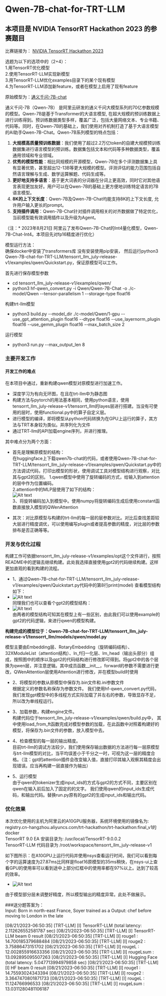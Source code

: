 # Qwen-7B-chat-for-TRT-LLM
## 本项目是 NVIDIA TensorRT Hackathon 2023 的参赛题目
比赛链接为： [NVIDIA TensorRT Hackathon 2023](https://github.com/NVIDIA/trt-samples-for-hackathon-cn/tree/master/Hackathon2023) 

选题为以下的选项中的（2+4）：  
1.用TensorRT优化模型  
2.使用TensorRT-LLM实现新模型  
3.用TensorRT-LLM优化examples目录下的某个现有模型  
4.为TensorRT-LLM添加新feature，或者在模型上启用了现有feature  

原始模型为：[通义千问-7B-chat](https://huggingface.co/Qwen/Qwen-7B-Chat)  

通义千问-7B（Qwen-7B） 是阿里云研发的通义千问大模型系列的70亿参数规模的模型。Qwen-7B是基于Transformer的大语言模型, 在超大规模的预训练数据上进行训练得到。预训练数据类型多样，覆盖广泛，包括大量网络文本、专业书籍、代码等。同时，在Qwen-7B的基础上，我们使用对齐机制打造了基于大语言模型的AI助手Qwen-7B-Chat。Qwen-7B系列模型的特点包括：

1. **大规模高质量预训练数据**：我们使用了超过2.2万亿token的自建大规模预训练数据集进行语言模型的预训练。数据集包括文本和代码等多种数据类型，覆盖通用领域和专业领域。
2. **优秀的模型性能**：相比同规模的开源模型，Qwen-7B在多个评测数据集上具有显著优势，甚至超出12-13B等更大规模的模型。评测评估的能力范围包括自然语言理解与生成、数学运算解题、代码生成等。
3. **更好地支持多语言**：基于更大词表的分词器在分词上更高效，同时它对其他语言表现更加友好。用户可以在Qwen-7B的基础上更方便地训练特定语言的7B语言模型。
4. **8K的上下文长度**：Qwen-7B及Qwen-7B-Chat均能支持8K的上下文长度, 允许用户输入更长的prompt。
5. **支持插件调用**：Qwen-7B-Chat针对插件调用相关的对齐数据做了特定优化，当前模型能有效调用插件以及升级为Agent。
  
（注：* 2023年8月21日 阿里云了发布Qwen-7B-Chat的Int4量化模型，Qwen-7B-Chat-Int4。本项目先对fp16精度进行优化）

模型运行方法：  
确保docker中安装了transformers库 没有安装使用pip安装，
然后运行python3 Qwen-7B-chat-for-TRT-LLM/tensorrt_llm_july-release-v1/examples/qwen/Quickstart.py，保证原模型可以工作。

首先进行保存模型参数  
- cd tensorrt_llm_july-release-v1/examples/qwen/  
- python3 hf-qwen_convert.py -i Qwen/Qwen-7B-Chat -o ./c-model/Qwen --tensor-parallelism 1 --storage-type float16

构建trt-llm模型  
- python3 build.py --model_dir ./c-model/Qwen/1-gpu --use_gpt_attention_plugin float16 --dtype float16 --use_layernorm_plugin float16 --use_gemm_plugin float16 --max_batch_size 2

运行模型  
- python3 run.py --max_output_len 8

### 主要开发工作  
#### 开发工作的难点
在本项目中通过，重新构建qwen模型对原模型进行加速工作。  
- 深度学习为有向无环图，在且在trt-llm中为静态图
- 构建方法与pytorch的用法基本相同，使用python语言，使用tensorrt_llm_july-release-v1/tensorrt_llm的layes层进行搭建。当没有可使用的层时，使用functional.py中的算子自定义层。  
- 进行模型的编译，即将模型从python代码转换为在GPU上运行的算子，其方法与TRT本身较为类似。并序列化为文件
- 通过TRT-llm的API加载engine序列，并进行推理。

其中难点分为两个方面：  
- 首先是理解原模型的结构：  
在huggingface上下载qwen7b-chat的代码，或者使用Qwen-7B-chat-for-TRT-LLM/tensorrt_llm_july-release-v1/examples/qwen/Quickstart.py中的方法调试代码，打印出模型的形状，使用调试工具对模型结构进行观察，对比其与gpt2的区别。
1.qwen模型中使用了旋转编码的方式，给输入到attention的层中作为位置编码。  
2.attention中的MLP层使用了如下的结构：  
![Alt text](image-1.png)  
3、将旋转编码加入到模型中。使用numpy将旋转编码生成后使用constant函数直接放入模型的QWenAttention

- 其次：对比原模型与构建的trt-llm的每一层的层参数对比。对比后查找差距较大层进行精度调优，可以使用编写plugin或者提高参数的精度，对比层的参数排布是否正确等等。

### 开发与优化过程
构建工作可依据tensorrt_llm_july-release-v1/examples/opt这个文件进行，按照README中的逻辑去继续构建。此处我选择直接使用gpt2的代码继续构建。这样更加直观的看到构建的流程。


- 1、通过Qwen-7B-chat-for-TRT-LLM/tensorrt_llm_july-release-v1/examples/qwen/Quickstart.py代码中的第8行print(model) 查看模型结构如下：  
- ![Alt text](image.png)  
同理我们也可以查看个gpt2的模型结构：
- ![Alt text](image-2.png)    
由两者的模型结构可知其在模型上有一些区别，由此我们可以使用example的gpt2的代码逻辑，来进行qwen的模型构建。  

**构建完成的模型位于：Qwen-7B-chat-for-TRT-LLM/tensorrt_llm_july-release-v1/tensorrt_llm/models/qwen/model.py**

模型主要由Embedding层、RotaryEmbedding（旋转编码结构）、32XModuleList（attention结构）、ln_f归一化层、lm_head（输出头部分）组成，按照图中的顺序以及gpt2的代码结构进行修改即可得到。将gpt2中的各个层换为qwen层，并注意逻辑。其中成员函数__init__，forward的参数不需要进行更改，QWenAttention层使用Attention进行修改，并在模型build时使用

- 2、将模型的参数从原模型中保存为.bin文件和.ini参数文件    
  根据定义的参数名称保存为参数文件。
  我们使用hf-qwen_convert.py代码，我们发现gpt模型中的多线程方式实际加载了并左右的参数，导致显存不足，所以改为单线程运行。

- 3、加载参数，构建engine文件。  
构建代码位于tensorrt_llm_july-release-v1/examples/qwen/build.py中，
其中使用load_from_ft函数完成对模型参数的加载，在此函数中对照着构建好的模型，将保存为.bin文件的参数，放入模型中去。  
- 4、检查模型的每一层的输出精度。  
  目前trt-llm的调试方法较少，我们使用保存输出数据的方法进行每一层原模型与trt-llm模型的对比，当平均误差小于千分之一时，可视为这一层的精度合格。（注：gpt的attention插件会改变输入值，直接打印其输入观察其精度会出现错误。应当再构建一层直接作为输出）

- 5、运行模型  
  由于qwen的tokenizer生成input_ids的方式与gpt2的方式不同，主要区别在qwen在输入前后加入了固定的的文字。
  我们使用qwen的input_ids生成代码，和输出代码。替换run.py原有的gpt2的生成input_ids和输出代码。


### 优化效果
本次优化使用的主机为阿里云的A10GPU服务器，系统环境使用的镜像名为: registry.cn-hangzhou.aliyuncs.com/trt-hackathon/trt-hackathon:final_v1的docker  
TensorRT 9.0 EA 安装目录为: /usr/local/TensorRT-9.0.0.2  
TensorRT-LLM 代码目录为 /root/workspace/tensorrt_llm_july-release-v1  

如下图所示：在A10GPU上运行代码并使用nsys查看运行时间，我们可以看到每个字的运算速度为27.87ms比同样是float16原模型的35ms稍快，在nsys-ui上查看GPU的使用率可以看到途中上部分红框中的使用率都在97%以上。达到了较高的效率。
- ![Alt text](image-3.png)

由于模型部分层未调整好精度，所以模型输出的精度异常。此处不做展示。

###送分题答案为：  
Input: Born in north-east France, Soyer trained as a
Output:  chef before moving to London in the late

[08/21/2023-06:50:35] [TRT-LLM] [I] TensorRT-LLM (total latency: 2.112626552581787 sec)
[08/21/2023-06:50:35] [TRT-LLM] [I] TensorRT-LLM beam 0 result
[08/21/2023-06:50:35] [TRT-LLM] [I]   rouge1 : 14.700185379688484
[08/21/2023-06:50:35] [TRT-LLM] [I]   rouge2 : 3.75886473151702
[08/21/2023-06:50:35] [TRT-LLM] [I]   rougeL : 12.002855916633356
[08/21/2023-06:50:35] [TRT-LLM] [I]   rougeLsum : 13.092895095507263
[08/21/2023-06:50:35] [TRT-LLM] [I] Hugging Face (total latency: 5.047713994979858 sec)
[08/21/2023-06:50:35] [TRT-LLM] [I] HF beam 0 result
[08/21/2023-06:50:35] [TRT-LLM] [I]   rouge1 : 14.75593024343394
[08/21/2023-06:50:35] [TRT-LLM] [I]   rouge2 : 3.3647470801871733
[08/21/2023-06:50:35] [TRT-LLM] [I]   rougeL : 11.124766996533
[08/21/2023-06:50:35] [TRT-LLM] [I]   rougeLsum : 13.0311280481106187